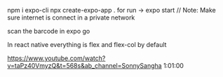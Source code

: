 npm i expo-cli
npx create-expo-app .
for run -> expo start  // Note: Make sure internet is connect in a private network

scan the barcode in expo go

In react native everything is flex and flex-col by default


https://www.youtube.com/watch?v=taPz40VmyzQ&t=568s&ab_channel=SonnySangha 1:01:00

